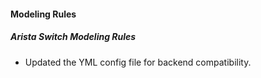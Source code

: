 
#### Modeling Rules

##### Arista Switch Modeling Rules

- Updated the YML config file for backend compatibility.
